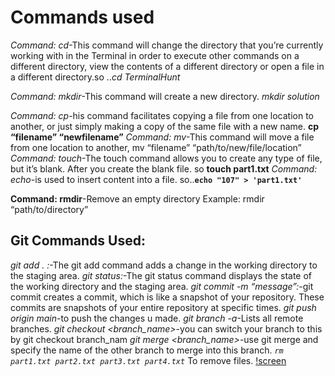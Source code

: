 

# Commands used

*Command: cd*-This command will change the directory that you’re currently working with in the Terminal in order to execute other commands on a different directory, view the contents of a different directory or open a file in a different directory.so ..*cd TerminalHunt*

*Command: mkdir*-This command will create a new directory.  *mkdir solution*


*Command: cp*-his command facilitates copying a file from one location to another, or just simply making a copy of the same file with a new name. 
**cp “filename” “newfilename”**
*Command: mv*-This command will move a file from one location to another, 
mv “filename” “path/to/new/file/location”
*Command: touch*-The touch command allows you to create any type of file, but it’s blank. After you create the blank file. so **touch part1.txt** 
*Command: echo*-is used to insert content into a file. so..**`echo "107" > 'part1.txt'`**


**Command: rmdir**-Remove an empty directory
Example: rmdir “path/to/directory”


## Git Commands Used:
*git add . :*-The git add command adds a change in the working directory to the staging area.
*git status:*-The git status command displays the state of the working directory and the staging area.
*git commit -m “message”:*-git commit creates a commit, which is like a snapshot of your repository. These commits are snapshots of your entire repository at specific times.
*git push origin main*-to push the changes u made.
*git branch -a*-Lists all remote branches. 
*git checkout <branch_name>*-you can switch your branch to this by git checkout branch_nam
*git merge <branch_name>*-use git merge and specify the name of the other branch to merge  into this branch. 
*`rm part1.txt part2.txt part3.txt part4.txt`* To remove files.
[!screen](https://github.com/kirtisikka1211/amfoss-tasks/blob/main/task-02/Screenshot%202022-12-13%20at%208.08.09%20PM.png)

